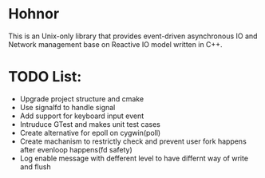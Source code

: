 # Hohnor
This is an Unix-only library that provides event-driven asynchronous IO and Network management base on Reactive IO model written in C++.

# TODO List:
* Upgrade project structure and cmake 
* Use signalfd to handle signal
* Add support for keyboard input event
* Intruduce GTest and makes unit test cases
* Create alternative for epoll on cygwin(poll)
* Create machanism to restrictly check and prevent user fork happens after evenloop happens(fd safety)
* Log enable message with defferent level to have differnt way of write and flush